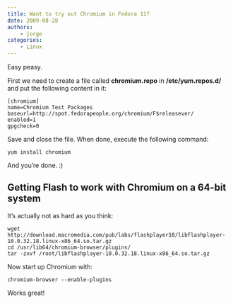 ```yaml
---
title: Want to try out Chromium in Fedora 11?
date: 2009-08-28
authors:
    - jorge
categories:
    - Linux
---
```

Easy peasy.

First we need to create a file called **chromium.repo** in **/etc/yum.repos.d/** and put the following content in it:

```
[chromium]
name=Chromium Test Packages
baseurl=http://spot.fedorapeople.org/chromium/F$releasever/
enabled=1
gpgcheck=0
```

Save and close the file. When done, execute the following command:

```
yum install chromium
```

And you’re done. :)

Getting Flash to work with Chromium on a 64-bit system
------------------------------------------------------

It’s actually not as hard as you think:

```
wget http://download.macromedia.com/pub/labs/flashplayer10/libflashplayer-10.0.32.18.linux-x86_64.so.tar.gz
cd /usr/lib64/chromium-browser/plugins/
tar -zxvf /root/libflashplayer-10.0.32.18.linux-x86_64.so.tar.gz
```

Now start up Chromium with:

```
chromium-browser --enable-plugins
```

Works great!
